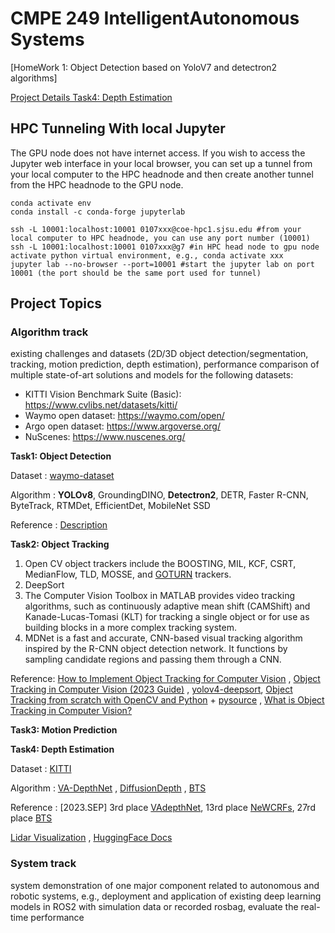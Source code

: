 # CMPE 249 IntelligentAutonomous Systems

[HomeWork 1: Object Detection based on YoloV7 and detectron2 algorithms] 

[Project Details Task4: Depth Estimation](https://github.com/YoonjungChoi/CMPE249_IntelligentAutonomousSystems_Study/tree/main/task4_depth_estimation)



## HPC Tunneling With local Jupyter 

The GPU node does not have internet access.
If you wish to access the Jupyter web interface in your local browser, you can set up a tunnel from your local computer to the HPC headnode
and then create another tunnel from the HPC headnode to the GPU node.

```
conda activate env
conda install -c conda-forge jupyterlab

ssh -L 10001:localhost:10001 0107xxx@coe-hpc1.sjsu.edu #from your local computer to HPC headnode, you can use any port number (10001)
ssh -L 10001:localhost:10001 0107xxx@g7 #in HPC head node to gpu node
activate python virtual environment, e.g., conda activate xxx
jupyter lab --no-browser --port=10001 #start the jupyter lab on port 10001 (the port should be the same port used for tunnel)

```

## Project Topics

### Algorithm track
existing challenges and datasets (2D/3D object detection/segmentation, tracking, motion prediction, depth estimation), performance comparison of multiple state-of-art solutions and models for the following datasets:

  * KITTI Vision Benchmark Suite (Basic): https://www.cvlibs.net/datasets/kitti/
  * Waymo open dataset: https://waymo.com/open/
  * Argo open dataset: https://www.argoverse.org/
  * NuScenes: https://www.nuscenes.org/

**Task1: Object Detection**

 Dataset : [waymo-dataset](https://www.tensorflow.org/datasets/catalog/waymo_open_dataset)

 Algorithm : **YOLOv8**, GroundingDINO, **Detectron2**, DETR, Faster R-CNN, ByteTrack, RTMDet, EfficientDet,  MobileNet SSD

 Reference : [Description](https://roboflow.com/models/object-detection)

**Task2: Object Tracking**

1. Open CV object trackers include the BOOSTING, MIL, KCF, CSRT, MedianFlow, TLD, MOSSE, and [GOTURN](http://davheld.github.io/GOTURN/GOTURN.pdf) trackers.
2. DeepSort
3. The Computer Vision Toolbox in MATLAB provides video tracking algorithms, such as continuously adaptive mean shift (CAMShift) and Kanade-Lucas-Tomasi (KLT) for tracking a single object or for use as building blocks in a more complex tracking system.
4. MDNet is a fast and accurate, CNN-based visual tracking algorithm inspired by the R-CNN object detection network. It functions by sampling candidate regions and passing them through a CNN.

Reference:  [How to Implement Object Tracking for Computer Vision](https://blog.roboflow.com/object-tracking-how-to/) , [Object Tracking in Computer Vision (2023 Guide)](https://viso.ai/deep-learning/object-tracking/) , [yolov4-deepsort](https://github.com/theAIGuysCode/yolov4-deepsort?ref=blog.roboflow.com), [Object Tracking from scratch with OpenCV and Python](https://youtu.be/GgGro5IV-cs?si=LTXbf9YPknU_r8Y3) + [pysource](https://pysource.com/2021/10/05/object-tracking-from-scratch-opencv-and-python/) , [What is Object Tracking in Computer Vision?](https://blog.roboflow.com/what-is-object-tracking-computer-vision/)


**Task3: Motion Prediction**



**Task4: Depth Estimation**

Dataset : [KITTI](https://www.cvlibs.net/datasets/kitti/eval_depth.php?benchmark=depth_prediction) 

Algorithm : [VA-DepthNet](https://github.com/cnexah/VA-DepthNet/tree/main) , [DiffusionDepth](https://github.com/duanyiqun/DiffusionDepth) , [BTS](https://github.com/cogaplex-bts/bts)

Reference : [2023.SEP] 3rd place [VAdepthNet](https://github.com/cnexah/VA-DepthNet), 13rd place [NeWCRFs](https://github.com/aliyun/NeWCRFs/tree/master), 27rd place [BTS](https://github.com/cleinc/bts)

[Lidar Visualization](https://github.com/enginBozkurt/Visualizing-lidar-data/blob/master/Kitti-Dataset.ipynb) , [HuggingFace Docs](https://huggingface.co/docs/datasets/main/en/depth_estimation)

### System track 

system demonstration of one major component related to autonomous and robotic systems, e.g., deployment and application of existing deep learning models in ROS2 with simulation data or recorded rosbag, evaluate the real-time performance












